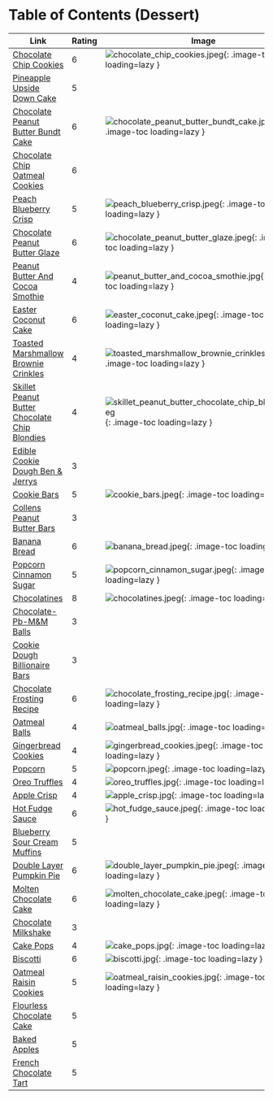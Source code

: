 # Table of Contents (Dessert)

| Link | Rating | Image |
| -- | -- | -- |
| [Chocolate Chip Cookies](../chocolate_chip_cookies) | 6 | ![chocolate_chip_cookies.jpeg](./chocolate_chip_cookies.jpeg){: .image-toc loading=lazy } |
| [Pineapple Upside Down Cake](../pineapple_upside_down_cake) | 5 | <!-- TODO: Capture image --> |
| [Chocolate Peanut Butter Bundt Cake](../chocolate_peanut_butter_bundt_cake) | 6 | ![chocolate_peanut_butter_bundt_cake.jpg](./chocolate_peanut_butter_bundt_cake.jpg){: .image-toc loading=lazy } |
| [Chocolate Chip Oatmeal Cookies](../chocolate_chip_oatmeal_cookies) | 6 | <!-- TODO: Capture image --> |
| [Peach Blueberry Crisp](../peach_blueberry_crisp) | 5 | ![peach_blueberry_crisp.jpeg](./peach_blueberry_crisp.jpeg){: .image-toc loading=lazy } |
| [Chocolate Peanut Butter Glaze](../chocolate_peanut_butter_glaze) | 6 | ![chocolate_peanut_butter_glaze.jpeg](./chocolate_peanut_butter_glaze.jpeg){: .image-toc loading=lazy } |
| [Peanut Butter And Cocoa Smothie](../peanut_butter_and_cocoa_smothie) | 4 | ![peanut_butter_and_cocoa_smothie.jpg](./peanut_butter_and_cocoa_smothie.jpg){: .image-toc loading=lazy } |
| [Easter Coconut Cake](../easter_coconut_cake) | 6 | ![easter_coconut_cake.jpeg](./easter_coconut_cake.jpeg){: .image-toc loading=lazy } |
| [Toasted Marshmallow Brownie Crinkles](../toasted_marshmallow_brownie_crinkles) | 4 | ![toasted_marshmallow_brownie_crinkles.jpg](./toasted_marshmallow_brownie_crinkles.jpg){: .image-toc loading=lazy } |
| [Skillet Peanut Butter Chocolate Chip Blondies](../skillet_peanut_butter_chocolate_chip_blondies) | 4 | ![skillet_peanut_butter_chocolate_chip_blondies.jpeg](./skillet_peanut_butter_chocolate_chip_blondies.jpeg){: .image-toc loading=lazy } |
| [Edible Cookie Dough Ben & Jerrys](../edible_cookie_dough_ben_&_jerrys) | 3 | <!-- TODO: Capture image --> |
| [Cookie Bars](../cookie_bars) | 5 | ![cookie_bars.jpeg](./cookie_bars.jpeg){: .image-toc loading=lazy } |
| [Collens Peanut Butter Bars](../collens_peanut_butter_bars) | 3 | <!-- TODO: Capture image --> |
| [Banana Bread](../banana_bread) | 6 | ![banana_bread.jpeg](./banana_bread.jpeg){: .image-toc loading=lazy } |
| [Popcorn Cinnamon Sugar](../popcorn_cinnamon_sugar) | 5 | ![popcorn_cinnamon_sugar.jpeg](./popcorn_cinnamon_sugar.jpeg){: .image-toc loading=lazy } |
| [Chocolatines](../chocolatines) | 8 | ![chocolatines.jpeg](./chocolatines.jpeg){: .image-toc loading=lazy } |
| [Chocolate-Pb-M&M Balls](../chocolate-pb-m&m_balls) | 3 | <!-- TODO: Capture image --> |
| [Cookie Dough Billionaire Bars](../cookie_dough_billionaire_bars) | 3 | <!-- TODO: Capture image --> |
| [Chocolate Frosting Recipe](../chocolate_frosting_recipe) | 6 | ![chocolate_frosting_recipe.jpg](./chocolate_frosting_recipe.jpg){: .image-toc loading=lazy } |
| [Oatmeal Balls](../oatmeal_balls) | 4 | ![oatmeal_balls.jpg](./oatmeal_balls.jpg){: .image-toc loading=lazy } |
| [Gingerbread Cookies](../gingerbread_cookies) | 4 | ![gingerbread_cookies.jpeg](./gingerbread_cookies.jpeg){: .image-toc loading=lazy } |
| [Popcorn](../popcorn) | 5 | ![popcorn.jpeg](./popcorn.jpeg){: .image-toc loading=lazy } |
| [Oreo Truffles](../oreo_truffles) | 4 | ![oreo_truffles.jpg](./oreo_truffles.jpg){: .image-toc loading=lazy } |
| [Apple Crisp](../apple_crisp) | 4 | ![apple_crisp.jpg](./apple_crisp.jpg){: .image-toc loading=lazy } |
| [Hot Fudge Sauce](../hot_fudge_sauce) | 6 | ![hot_fudge_sauce.jpeg](./hot_fudge_sauce.jpeg){: .image-toc loading=lazy } |
| [Blueberry Sour Cream Muffins](../blueberry_sour_cream_muffins) | 5 | <!-- TODO: Capture image --> |
| [Double Layer Pumpkin Pie](../double_layer_pumpkin_pie) | 6 | ![double_layer_pumpkin_pie.jpeg](./double_layer_pumpkin_pie.jpeg){: .image-toc loading=lazy } |
| [Molten Chocolate Cake](../molten_chocolate_cake) | 6 | ![molten_chocolate_cake.jpeg](./molten_chocolate_cake.jpeg){: .image-toc loading=lazy } |
| [Chocolate Milkshake](../chocolate_milkshake) | 3 | <!-- TODO: Capture image --> |
| [Cake Pops](../cake_pops) | 4 | ![cake_pops.jpg](./cake_pops.jpg){: .image-toc loading=lazy } |
| [Biscotti](../biscotti) | 6 | ![biscotti.jpg](./biscotti.jpg){: .image-toc loading=lazy } |
| [Oatmeal Raisin Cookies](../oatmeal_raisin_cookies) | 5 | ![oatmeal_raisin_cookies.jpg](./oatmeal_raisin_cookies.jpg){: .image-toc loading=lazy } |
| [Flourless Chocolate Cake](../flourless_chocolate_cake) | 5 | <!-- TODO: Capture image --> |
| [Baked Apples](../baked_apples) | 5 | <!-- TODO: Capture image --> |
| [French Chocolate Tart](../french_chocolate_tart) | 5 | <!-- TODO: Capture image --> |
